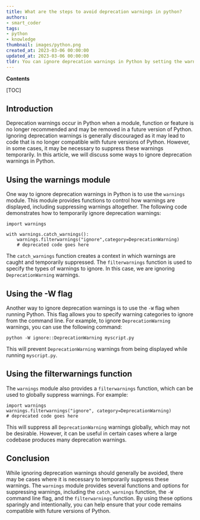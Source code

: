 ```yaml
---
title: What are the steps to avoid deprecation warnings in python?
authors:
- smart_coder
tags:
- python
- knowledge
thumbnail: images/python.png
created_at: 2023-03-06 00:00:00
updated_at: 2023-03-06 00:00:00
tldr: You can ignore deprecation warnings in Python by setting the warning filter to `ignore.`
---
```


**Contents**

[TOC]

## Introduction

Deprecation warnings occur in Python when a module, function or feature is no longer recommended and may be removed in a future version of Python. Ignoring deprecation warnings is generally discouraged as it may lead to code that is no longer compatible with future versions of Python. However, in some cases, it may be necessary to suppress these warnings temporarily. In this article, we will discuss some ways to ignore deprecation warnings in Python.

## Using the warnings module

One way to ignore deprecation warnings in Python is to use the `warnings` module. This module provides functions to control how warnings are displayed, including suppressing warnings altogether. The following code demonstrates how to temporarily ignore deprecation warnings:

```
import warnings

with warnings.catch_warnings():
    warnings.filterwarnings("ignore",category=DeprecationWarning)
    # deprecated code goes here
```

The `catch_warnings` function creates a context in which warnings are caught and temporarily suppressed. The `filterwarnings` function is used to specify the types of warnings to ignore. In this case, we are ignoring `DeprecationWarning` warnings.

## Using the -W flag

Another way to ignore deprecation warnings is to use the `-W` flag when running Python. This flag allows you to specify warning categories to ignore from the command line. For example, to ignore `DeprecationWarning` warnings, you can use the following command:

```
python -W ignore::DeprecationWarning myscript.py
```

This will prevent `DeprecationWarning` warnings from being displayed while running `myscript.py`.

## Using the filterwarnings function

The `warnings` module also provides a `filterwarnings` function, which can be used to globally suppress warnings. For example:

```
import warnings
warnings.filterwarnings("ignore", category=DeprecationWarning)
# deprecated code goes here
```

This will suppress all `DeprecationWarning` warnings globally, which may not be desirable. However, it can be useful in certain cases where a large codebase produces many deprecation warnings.

## Conclusion

While ignoring deprecation warnings should generally be avoided, there may be cases where it is necessary to temporarily suppress these warnings. The `warnings` module provides several functions and options for suppressing warnings, including the `catch_warnings` function, the `-W` command line flag, and the `filterwarnings` function. By using these options sparingly and intentionally, you can help ensure that your code remains compatible with future versions of Python.
